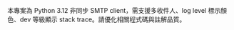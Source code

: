 <!-- Use this file to provide workspace-specific custom instructions to Copilot. For more details, visit https://code.visualstudio.com/docs/copilot/copilot-customization#_use-a-githubcopilotinstructionsmd-file -->

本專案為 Python 3.12 非同步 SMTP client，需支援多收件人、log level 標示顏色、dev 等級顯示 stack trace。請優化相關程式碼與註解品質。
